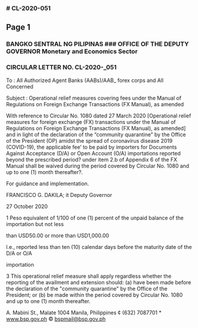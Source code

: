 ### # CL-2020-051

## Page 1

### BANGKO SENTRAL NG PILIPINAS ### OFFICE OF THE DEPUTY GOVERNOR Monetary and Economics Sector

### CIRCULAR LETTER NO. CL-2020-_051

To : All Authorized Agent Banks (AABs)/AAB_ forex corps and All Concerned

Subject : Operational relief measures covering fees under the Manual of Regulations on Foreign Exchange Transactions (FX Manual), as amended

With reference to Circular No. 1080 dated 27 March 2020 [Operational relief measures for foreign exchange (FX) transactions under the Manual of Regulations on Foreign Exchange Transactions (FX Manual), as amended] and in light of the declaration of the “community quarantine” by the Office of the President (OP) amidst the spread of coronavirus disease 2019 (COVID-19), the applicable fee’ to be paid by importers for Documents Against Acceptance (D/A) or Open Account (O/A) importations reported beyond the prescribed period? under item 2.b of Appendix 6 of the FX Manual shall be waived during the period covered by Circular No. 1080 and up to one (1) month thereafter?.

For guidance and implementation.

FRANCISCO G. DAKILA; it Deputy Governor

27 October 2020

1 Peso equivalent of 1/100 of one (1) percent of the unpaid balance of the importation but not less

than USD50.00 or more than USD1,000.00

l.e., reported less than ten (10) calendar days before the maturity date of the D/A or O/A

importation

3 This operational relief measure shall apply regardless whether the reporting of the availment and extension should: (a) have been made before the declaration of the "community quarantine" by the Office of the President; or (b) be made within the period covered by Circular No. 1080 and up to one (1) month thereafter.

A. Mabini St., Malate 1004 Manila, Philippines ¢ (632) 7087701 * www.bsp.gov.ph © bspmail@bsp.gov.ph 